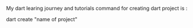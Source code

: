 My dart learing journey and tutorials
command for creating dart project is :

dart create "name of project"